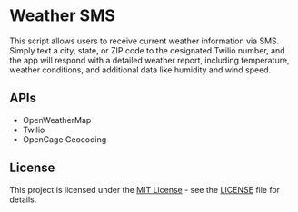 # Weather SMS

This script allows users to receive current weather information via SMS. Simply text a city, state, or ZIP code to the designated Twilio number, and the app will respond with a detailed weather report, including temperature, weather conditions, and additional data like humidity and wind speed.

## APIs

- OpenWeatherMap
- Twilio
- OpenCage Geocoding


## License

This project is licensed under the [MIT License](LICENSE) - see the [LICENSE](LICENSE) file for details.